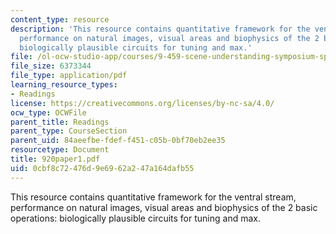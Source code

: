 ```yaml
---
content_type: resource
description: 'This resource contains quantitative framework for the ventral stream,
  performance on natural images, visual areas and biophysics of the 2 basic operations:
  biologically plausible circuits for tuning and max.'
file: /ol-ocw-studio-app/courses/9-459-scene-understanding-symposium-spring-2006/0cbf8c72476d9e6962a247a164dafb55_920paper1.pdf
file_size: 6373344
file_type: application/pdf
learning_resource_types:
- Readings
license: https://creativecommons.org/licenses/by-nc-sa/4.0/
ocw_type: OCWFile
parent_title: Readings
parent_type: CourseSection
parent_uid: 84aeefbe-fdef-f451-c05b-0bf70eb2ee35
resourcetype: Document
title: 920paper1.pdf
uid: 0cbf8c72-476d-9e69-62a2-47a164dafb55
---
```

This resource contains quantitative framework for the ventral stream, performance on natural images, visual areas and biophysics of the 2 basic operations: biologically plausible circuits for tuning and max.